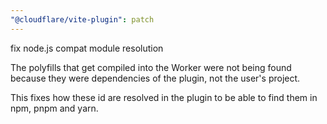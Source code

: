 ```yaml
---
"@cloudflare/vite-plugin": patch
---
```


fix node.js compat module resolution

The polyfills that get compiled into the Worker were not being found
because they were dependencies of the plugin, not the user's project.

This fixes how these id are resolved in the plugin to be able to find them
in npm, pnpm and yarn.
